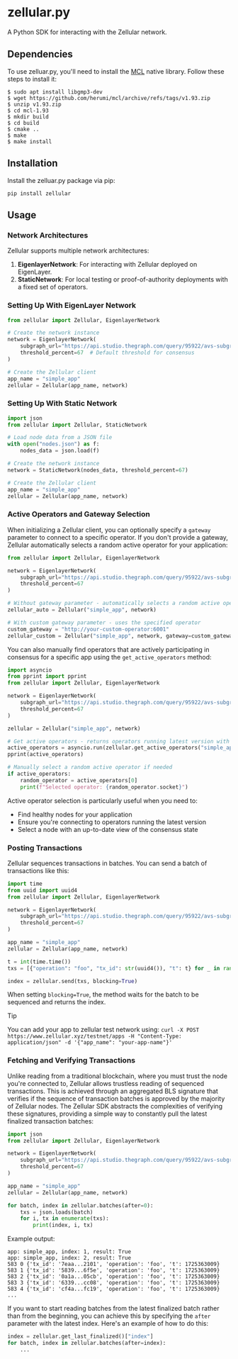 # zellular.py

A Python SDK for interacting with the Zellular network.

## Dependencies

To use zelluar.py, you'll need to install the [MCL](https://github.com/herumi/mcl) native library. Follow these steps to install it:

```
$ sudo apt install libgmp3-dev
$ wget https://github.com/herumi/mcl/archive/refs/tags/v1.93.zip
$ unzip v1.93.zip
$ cd mcl-1.93
$ mkdir build
$ cd build
$ cmake ..
$ make
$ make install
```

## Installation

Install the zelluar.py package via pip:

```
pip install zellular
```

## Usage

### Network Architectures

Zellular supports multiple network architectures:

1. **EigenlayerNetwork**: For interacting with Zellular deployed on EigenLayer.
2. **StaticNetwork**: For local testing or proof-of-authority deployments with a fixed set of operators.

### Setting Up With EigenLayer Network

```python
from zellular import Zellular, EigenlayerNetwork

# Create the network instance
network = EigenlayerNetwork(
    subgraph_url="https://api.studio.thegraph.com/query/95922/avs-subgraph/v0.0.3",
    threshold_percent=67  # Default threshold for consensus
)

# Create the Zellular client
app_name = "simple_app"
zellular = Zellular(app_name, network)
```

### Setting Up With Static Network

```python
import json
from zellular import Zellular, StaticNetwork

# Load node data from a JSON file
with open("nodes.json") as f:
    nodes_data = json.load(f)

# Create the network instance
network = StaticNetwork(nodes_data, threshold_percent=67)

# Create the Zellular client
app_name = "simple_app"
zellular = Zellular(app_name, network)
```

### Active Operators and Gateway Selection

When initializing a Zellular client, you can optionally specify a `gateway` parameter to connect to a specific operator. If you don't provide a gateway, Zellular automatically selects a random active operator for your application:

```python
from zellular import Zellular, EigenlayerNetwork

network = EigenlayerNetwork(
    subgraph_url="https://api.studio.thegraph.com/query/95922/avs-subgraph/v0.0.3",
    threshold_percent=67
)

# Without gateway parameter - automatically selects a random active operator
zellular_auto = Zellular("simple_app", network)

# With custom gateway parameter - uses the specified operator
custom_gateway = "http://your-custom-operator:6001"
zellular_custom = Zellular("simple_app", network, gateway=custom_gateway)
```

You can also manually find operators that are actively participating in consensus for a specific app using the `get_active_operators` method:

```python
import asyncio
from pprint import pprint
from zellular import Zellular, EigenlayerNetwork

network = EigenlayerNetwork(
    subgraph_url="https://api.studio.thegraph.com/query/95922/avs-subgraph/v0.0.3",
    threshold_percent=67
)

zellular = Zellular("simple_app", network)

# Get active operators - returns operators running latest version with up-to-date consensus state
active_operators = asyncio.run(zellular.get_active_operators("simple_app"))
pprint(active_operators)

# Manually select a random active operator if needed
if active_operators:
    random_operator = active_operators[0]
    print(f"Selected operator: {random_operator.socket}")
```

Active operator selection is particularly useful when you need to:
- Find healthy nodes for your application
- Ensure you're connecting to operators running the latest version
- Select a node with an up-to-date view of the consensus state

### Posting Transactions

Zellular sequences transactions in batches. You can send a batch of transactions like this:

```python
import time
from uuid import uuid4
from zellular import Zellular, EigenlayerNetwork

network = EigenlayerNetwork(
    subgraph_url="https://api.studio.thegraph.com/query/95922/avs-subgraph/v0.0.3",
    threshold_percent=67
)

app_name = "simple_app"
zellular = Zellular(app_name, network)

t = int(time.time())
txs = [{"operation": "foo", "tx_id": str(uuid4()), "t": t} for _ in range(5)]

index = zellular.send(txs, blocking=True)
```

When setting `blocking=True`, the method waits for the batch to be sequenced and returns the index.

> [!TIP]
> You can add your app to zellular test network using:
> `curl -X POST https://www.zellular.xyz/testnet/apps -H "Content-Type: application/json" -d '{"app_name": "your-app-name"}'`


### Fetching and Verifying Transactions

Unlike reading from a traditional blockchain, where you must trust the node you're connected to, Zellular allows trustless reading of sequenced transactions. This is achieved through an aggregated BLS signature that verifies if the sequence of transaction batches is approved by the majority of Zellular nodes. The Zellular SDK abstracts the complexities of verifying these signatures, providing a simple way to constantly pull the latest finalized transaction batches:

```python
import json
from zellular import Zellular, EigenlayerNetwork

network = EigenlayerNetwork(
    subgraph_url="https://api.studio.thegraph.com/query/95922/avs-subgraph/v0.0.3",
    threshold_percent=67
)

app_name = "simple_app"
zellular = Zellular(app_name, network)

for batch, index in zellular.batches(after=0):
    txs = json.loads(batch)
    for i, tx in enumerate(txs):
        print(index, i, tx)
```
Example output:

```
app: simple_app, index: 1, result: True
app: simple_app, index: 2, result: True
583 0 {'tx_id': '7eaa...2101', 'operation': 'foo', 't': 1725363009}
583 1 {'tx_id': '5839...6f5e', 'operation': 'foo', 't': 1725363009}
583 2 {'tx_id': '0a1a...05cb', 'operation': 'foo', 't': 1725363009}
583 3 {'tx_id': '6339...cc08', 'operation': 'foo', 't': 1725363009}
583 4 {'tx_id': 'cf4a...fc19', 'operation': 'foo', 't': 1725363009}
...
```

If you want to start reading batches from the latest finalized batch rather than from the beginning, you can achieve this by specifying the `after` parameter with the latest index. Here's an example of how to do this:

```python
index = zellular.get_last_finalized()["index"]
for batch, index in zellular.batches(after=index):
    ...
```